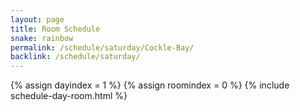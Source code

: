 ```yaml
---
layout: page
title: Room Schedule
snake: rainbow
permalink: /schedule/saturday/Cockle-Bay/
backlink: /schedule/saturday/
---
```

{% assign dayindex = 1 %}
{% assign roomindex = 0 %}
{% include schedule-day-room.html %}
